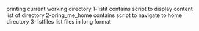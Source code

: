 printing current working directory
1-listit contains script to display content list of directory
2-bring_me_home contains script to navigate to home directory
3-listfiles list files in long format
